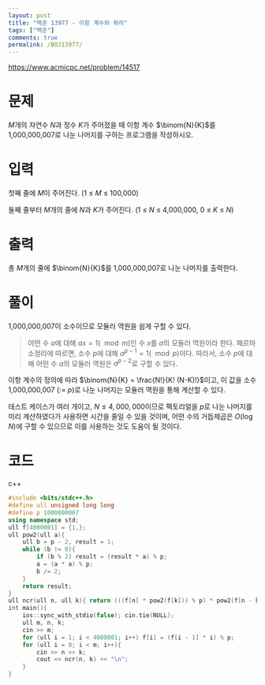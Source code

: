 ```yaml
---
layout: post
title: "백준 13977 - 이항 계수와 쿼리"
tags: ["백준"]
comments: true
permalink: /BOJ13977/
--- 
```


<https://www.acmicpc.net/problem/14517>

# 문제

$M$개의 자연수 $N$과 정수 $K$가 주어졌을 때 이항 계수 $\binom{N}{K}$를 1,000,000,007로 나눈 나머지를 구하는 프로그램을 작성하시오.

# 입력

첫째 줄에 $M$이 주어진다. (1 ≤ $M$ ≤ 100,000)

둘째 줄부터 $M$개의 줄에 $N$과 $K$가 주어진다. (1 ≤ $N$ ≤ 4,000,000, 0 ≤ $K$ ≤ $N$)

# 출력

총 $M$개의 줄에 $\binom{N}{K}$를 1,000,000,007로 나눈 나머지를 출력한다.

# 풀이

1,000,000,007이 소수이므로 모듈러 역원을 쉽게 구할 수 있다.

> 어떤 수 $a$에 대해 $ax = 1 (\mod{m})$인 수 $x$를 $a$의 모듈러 역원이라 한다.
> 페르마 소정리에 따르면, 소수 $p$에 대해 $a^{p-1} = 1 (\mod{p})$이다. 따라서, 소수 $p$에 대해 어떤 수 $a$의 모듈러 역원은 $a^{p-2}$로 구할 수 있다.

이항 계수의 정의에 따라 $\binom{N}{K} = \frac{N!}{K! (N-K)!}$이고, 이 값을 소수 1,000,000,007 (:= $p$)로 나눈 나머지는 모듈러 역원을 통해 계산할 수 있다.

테스트 케이스가 여러 개이고, $N \leq 4,000,000$이므로 팩토리얼을 $p$로 나눈 나머지를 미리 계산하였다가 사용하면 시간을 줄일 수 있을 것이며, 어떤 수의 거듭제곱은 $O(\log N)$에 구할 수 있으므로 이를 사용하는 것도 도움이 될 것이다.

# 코드

c++
```cpp
#include <bits/stdc++.h>
#define ull unsigned long long
#define p 1000000007
using namespace std;
ull f[4000001] = {1,};
ull pow2(ull a){
    ull b = p - 2, result = 1;
    while (b != 0){
        if (b % 2) result = (result * a) % p;
        a = (a * a) % p;
        b /= 2;
    }
    return result;
}
ull ncr(ull n, ull k){ return (((f[n] * pow2(f[k])) % p) * pow2(f[n - k])) % p; }
int main(){
    ios::sync_with_stdio(false); cin.tie(NULL);
    ull m, n, k;
    cin >> m;
    for (ull i = 1; i < 4000001; i++) f[i] = (f[i - 1] * i) % p;
    for (ull i = 0; i < m; i++){
        cin >> n >> k;
        cout << ncr(n, k) << "\n";
    }
}
```
